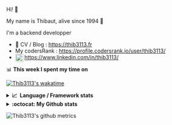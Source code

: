Hi! 👋

My name is Thibaut, alive since 1994 🍷

I'm a backend developper

-   📝 CV / Blog : https://thib3113.fr
-   My codersRank : https://profile.codersrank.io/user/thib3113/
-   <a href="https://www.linkedin.com/in/thib3113/"><img align="left" alt="Thib3113's Linkedin" width="21px" src="https://raw.githubusercontent.com/peterthehan/peterthehan/master/assets/linkedin.svg" /></a> https://www.linkedin.com/in/thib3113/

📊 **This week I spent my time on**

[![Thib3113's wakatime](https://github-readme-stats.vercel.app/api/wakatime?username=thib3113&layout=default&theme=dracula&langs_count=6&hide_title=true&hide_border=true)](https://wakatime.com/@thib3113)

<details>
  <summary><b>📈&nbsp;&nbsp;Language&nbsp;/&nbsp;Framework stats</b></summary>
  <br/>  
  <a href='https://profile.codersrank.io/user/thib3113/'>
  <img src='http://cr-skills-chart-widget.azurewebsites.net/api/api?username=thib3113&padding=30&skills=php,batchfile,javascript,less,mysql,reactjs,scss,shell,typescript,vue'>
  </a>
</details>

<details>
  <summary><b>:octocat: My Github stats</b></summary>
  <br/>  
  
  <img src="https://github-readme-stats.vercel.app/api?username=thib3113&theme=dracula&show_icons=true&" alt="Thib3113's GitHub stats" />

<!--START_SECTION:activity-->

1. 🎉 Merged PR [#233](https://github.com/thib3113/unifi-client/pull/233) in [thib3113/unifi-client](https://github.com/thib3113/unifi-client)
2. 🎉 Merged PR [#52](https://github.com/thib3113/unifi-blockips-srv/pull/52) in [thib3113/unifi-blockips-srv](https://github.com/thib3113/unifi-blockips-srv)
3. 🎉 Merged PR [#230](https://github.com/thib3113/unifi-client/pull/230) in [thib3113/unifi-client](https://github.com/thib3113/unifi-client)
4. 🎉 Merged PR [#227](https://github.com/thib3113/unifi-client/pull/227) in [thib3113/unifi-client](https://github.com/thib3113/unifi-client)
5. 🎉 Merged PR [#50](https://github.com/thib3113/unifi-blockips-srv/pull/50) in [thib3113/unifi-blockips-srv](https://github.com/thib3113/unifi-blockips-srv)
 <!--END_SECTION:activity-->

</details>

![Thib3113's github metrics](https://gist.githubusercontent.com/thib3113/83a96e16f8bca103f1b0e376186c66ec/raw/github-metrics.svg)
